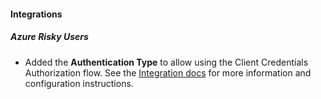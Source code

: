 
#### Integrations
##### Azure Risky Users
- Added the **Authentication Type** to allow using the Client Credentials Authorization flow.
 See the [Integration docs](https://xsoar.pan.dev/docs/reference/integrations/azure-risky-users) for more information and configuration instructions.